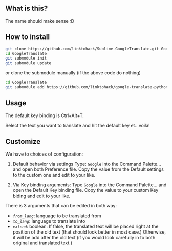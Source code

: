 ## What is this?
The name should make sense :D

## How to install
```bash
git clone https://github.com/linktohack/Sublime-GoogleTranslate.git GoogleTranslate
cd GoogleTranslate
git submodule init
git submodule update
```

or clone the submodule manually (if the above code do nothing)

```bash
cd GoogleTranslate
git submodule add https://github.com/linktohack/google-translate-python.git google_translate_python
```

## Usage
The default key binding is Ctrl+Alt+T.

Select the text you want to translate and hit the default key et.. voila!

## Customize
We have to choices of configuration:

1. Default behavior via settings
Type: `Google` into the Command Palette... and open both Preference file. Copy
the value from the Default settings to the custom one and edit to your like.

2. Via Key binding arguments:
Type `Google` into the Command Palette... and open the Default Key binding
file. Copy the value to your custom Key biding and edit to your like.

There is 3 arguments that can be edited in both way:

* *`from_lang`*: language to be translated from
* *`to_lang`*: language to translate into
* *`extend`*: boolean: If false, the translated text will be placed right at the
position of the old text (that should look better in most case.) Otherwise, it
will be add after the old text (if you would look carefully in to both
original and translated text.)
